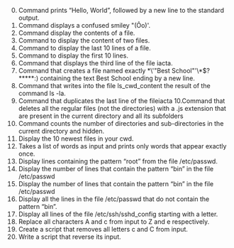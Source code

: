 0. Command prints “Hello, World”, followed by a new line to the standard output.
1. Command displays a confused smiley "(Ôo)'.
2. Command display the contents of a file.
3. Command to display the content of two files.
4. Command to display the last 10 lines of a file.
5. Command to display the first 10 lines.
6. Command that displays the third line of the file iacta.
7. Command that creates a file named exactly \*\\'"Best School"\'\\*$\?\*\*\*\*\*:) containing the text Best School ending by a new line.
8. Command that writes into the file ls_cwd_content the result of the command ls -la.
9. Command that duplicates the last line of the fileiacta
10.Command that deletes all the regular files (not the directories) with a .js extension that are present in the current directory and all its subfolders
11. Command counts the number of directories and sub-directories in the current directory and hidden.
12. Display the 10 newest files in your cwd.
13. Takes a list of words as input and prints only words that appear exactly once.
14. Display lines containing the pattern “root” from the file /etc/passwd.
15. Display the number of lines that contain the pattern “bin” in the file /etc/passwd
16. Display the number of lines that contain the pattern “bin” in the file /etc/passwd
17. Display all the lines in the file /etc/passwd that do not contain the pattern “bin”.
18. Display all lines of the file /etc/ssh/sshd_config starting with a letter.
19. Replace all characters A and c from input to Z and e respectively.
20. Create a script that removes all letters c and C from input.
22. Write a script that reverse its input.
